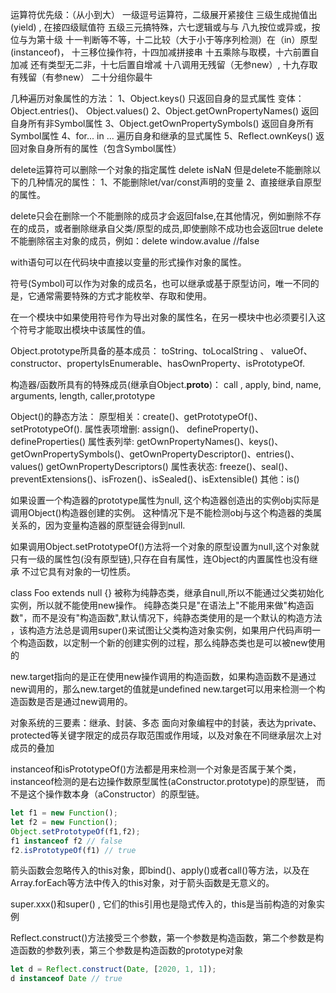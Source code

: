 运算符优先级：（从小到大）
一级逗号运算符，二级展开紧接住
三级生成抛值出(yield) , 在接四级赋值符
五级三元搞特殊，六七逻辑或与与
八九按位或异或，按位与为第十级
十一判断等不等，十二比较（大于小于等序列检测）在（in）原型(instanceof)，
十三移位操作符，十四加减拼接串
十五乘除与取模，十六前置自加减
还有类型无二非，十七后置自增减
十八调用无残留（无参new）,
十九存取有残留（有参new）
二十分组你最牛



几种遍历对象属性的方法：
1、Object.keys()  只返回自身的显式属性 变体：Object.entries()、 Object.values()
2、Object.getOwnPropertyNames()  返回自身所有非Symbol属性
3、Object.getOwnPropertySymbols() 返回自身所有Symbol属性
4、for... in ...  遍历自身和继承的显式属性
5、Reflect.ownKeys() 返回对象自身所有的属性（包含Symbol属性）


delete运算符可以删除一个对象的指定属性
delete isNaN
但是delete不能删除以下的几种情况的属性：
1、不能删除let/var/const声明的变量
2、直接继承自原型的属性。

delete只会在删除一个不能删除的成员才会返回false,在其他情况，例如删除不存在的成员，或者删除继承自父类/原型的成员,即使删除不成功也会返回true
delete 不能删除宿主对象的成员，例如：delete window.avalue //false


with语句可以在代码块中直接以变量的形式操作对象的属性。

符号(Symbol)可以作为对象的成员名，也可以继承或基于原型访问，唯一不同的是，它通常需要特殊的方式才能枚举、存取和使用。

在一个模块中如果使用符号作为导出对象的属性名，在另一模块中也必须要引入这个符号才能取出模块中该属性的值。

Object.prototype所具备的基本成员：
toString、toLocalString 、 valueOf、constructor、propertyIsEnumerable、hasOwnProperty、isPrototypeOf.

构造器/函数所具有的特殊成员(继承自Object.__proto__)：
call , apply, bind, name, arguments, length, caller,prototype 

Object()的静态方法：
   原型相关：create()、getPrototypeOf()、setPrototypeOf().
   属性表项增删: assign()、 defineProperty()、defineProperties()
   属性表列举: getOwnPropertyNames()、keys()、getOwnPropertySymbols()、getOwnPropertyDescriptor()、entries()、values()           getOwnPropertyDescriptors()
   属性表状态: freeze()、seal()、preventExtensions()、isFrozen()、isSealed()、isExtensible()
   其他：is()

如果设置一个构造器的prototype属性为null, 这个构造器创造出的实例obj实际是调用Object()构造器创建的实例。
这种情况下是不能检测obj与这个构造器的类属关系的，因为变量构造器的原型链会得到null. 

如果调用Object.setPrototypeOf()方法将一个对象的原型设置为null,这个对象就只有一级的属性包(没有原型链),只存在自有属性，连Object的内置属性也没有继承
不过它具有对象的一切性质。


class Foo extends null {} 被称为纯静态类，继承自null,所以不能通过父类初始化实例，所以就不能使用new操作。
纯静态类只是"在语法上"不能用来做"构造函数"，而不是没有"构造函数",默认情况下，纯静态类使用的是一个默认的构造方法
，该构造方法总是调用super()来试图让父类构造对象实例，如果用户代码声明一个构造函数，以定制一个新的创建实例的过程，那么纯静态类也是可以被new使用的

new.target指向的是正在使用new操作调用的构造函数，如果构造函数不是通过new调用的，那么new.target的值就是undefined
new.target可以用来检测一个构造函数是否是通过new调用的。


对象系统的三要素：继承、封装、多态
面向对象编程中的封装，表达为private、protected等关键字限定的成员存取范围或作用域，以及对象在不同继承层次上对成员的叠加


instanceof和isPrototypeOf()方法都是用来检测一个对象是否属于某个类，instanceof检测的是右边操作数原型属性(aConstructor.prototype)的原型链， 而不是这个操作数本身（aConstructor）的原型链。
```javascript
let f1 = new Function();
let f2 = new Function();
Object.setPrototypeOf(f1,f2);
f1 instanceof f2 // false
f2.isPrototypeOf(f1) // true
```

箭头函数会忽略传入的this对象，即bind()、apply()或者call()等方法，以及在Array.forEach等方法中传入的this对象，对于箭头函数是无意义的。

super.xxx()和super() , 它们的this引用也是隐式传入的，this是当前构造的对象实例


Reflect.construct()方法接受三个参数，第一个参数是构造函数，第二个参数是构造函数的参数列表，第三个参数是构造函数的prototype对象
```javascript
let d = Reflect.construct(Date, [2020, 1, 1]);
d instanceof Date // true
```

